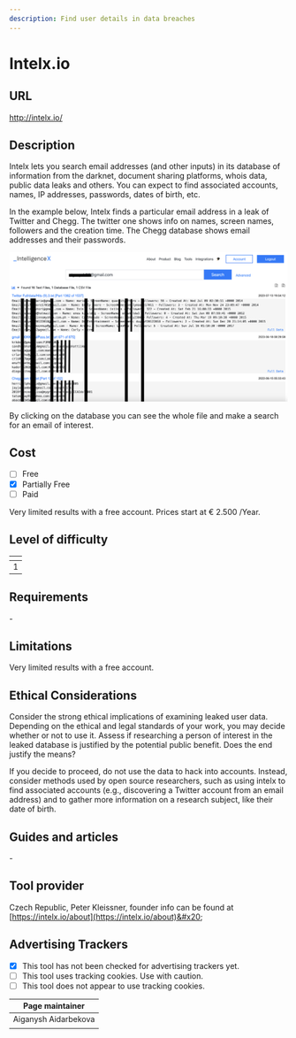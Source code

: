 ```yaml
---
description: Find user details in data breaches
---
```


# Intelx.io

## URL

http://intelx.io/

## Description

Intelx lets you search email addresses (and other inputs) in its database of information from the darknet, document sharing platforms, whois data, public data leaks and others. You can expect to find associated accounts, names, IP addresses, passwords, dates of birth, etc.&#x20;

&#x20;In the example below, Intelx finds a particular email address in a leak of Twitter and Chegg. The twitter one shows info on names, screen names, followers and the creation time. The Chegg database shows email addresses and their passwords.

&#x20;![](<.gitbook/assets/image (3).png>)

By clicking on the database you can see the whole file and make a search for an email of interest.&#x20;

## Cost

* [ ] Free
* [x] Partially Free
* [ ] Paid

Very limited results with a free account. Prices start at € 2.500 /Year.&#x20;

## Level of difficulty

<table><thead><tr><th data-type="rating" data-max="5"></th></tr></thead><tbody><tr><td>1</td></tr></tbody></table>

## Requirements

\-

## Limitations

Very limited results with a free account.

## Ethical Considerations

Consider the strong ethical implications of examining leaked user data. Depending on the ethical and legal standards of your work, you may decide whether or not to use it. Assess if researching a person of interest in the leaked database is justified by the potential public benefit. Does the end justify the means?

If you decide to proceed, do not use the data to hack into accounts. Instead, consider methods used by open source researchers, such as using intelx to find associated accounts (e.g., discovering a Twitter account from an email address) and to gather more information on a research subject, like their date of birth.

## Guides and articles

\-

## Tool provider

Czech Republic, Peter Kleissner, founder info can be found at [https://intelx.io/about](https://intelx.io/about)&#x20;

## Advertising Trackers

* [x] This tool has not been checked for advertising trackers yet.
* [ ] This tool uses tracking cookies. Use with caution.
* [ ] This tool does not appear to use tracking cookies.

| Page maintainer      |
| -------------------- |
| Aiganysh Aidarbekova |
|                      |
